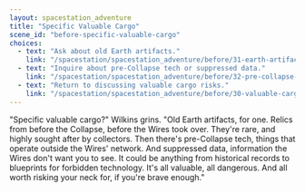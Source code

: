```yaml
---
layout: spacestation_adventure
title: "Specific Valuable Cargo"
scene_id: "before-specific-valuable-cargo"
choices:
  - text: "Ask about old Earth artifacts."
    link: "/spacestation/spacestation_adventure/before/31-earth-artifacts"
  - text: "Inquire about pre-Collapse tech or suppressed data."
    link: "/spacestation/spacestation_adventure/before/32-pre-collapse-tech-data"
  - text: "Return to discussing valuable cargo risks."
    link: "/spacestation/spacestation_adventure/before/30-valuable-cargo-risks"
---
```


"Specific valuable cargo?" Wilkins grins. "Old Earth artifacts, for one. Relics from before the Collapse, before the Wires took over. They're rare, and highly sought after by collectors. Then there's pre-Collapse tech, things that operate outside the Wires' network. And suppressed data, information the Wires don't want you to see. It could be anything from historical records to blueprints for forbidden technology. It's all valuable, all dangerous. And all worth risking your neck for, if you're brave enough."

